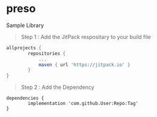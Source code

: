# preso
Sample Library

> Step 1 : Add the JitPack respositary to your build file

```gradle
allprojects {
		repositories {
			...
			maven { url 'https://jitpack.io' }
		}
}
```

> Step 2 : Add the Dependency

```
dependencies {
		implementation 'com.github.User:Repo:Tag'
}
```
